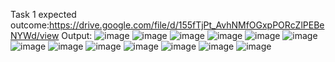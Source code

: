 Task 1 expected outcome:https://drive.google.com/file/d/155fTjPt_AvhNMfOGxpPORcZlPEBeNYWd/view
Output:
![image](https://user-images.githubusercontent.com/79400577/134324124-8d39f1ce-d6bf-4861-b2e3-9fae9532c041.png)
![image](https://user-images.githubusercontent.com/79400577/134324165-d6af7556-498b-4857-bc23-84f68f53394b.png)
![image](https://user-images.githubusercontent.com/79400577/134324198-72614d68-6469-41b3-ad68-927f9c3a643b.png)
![image](https://user-images.githubusercontent.com/79400577/134324236-aefc6223-b40e-400a-a4d6-cb8099b5ec45.png)
![image](https://user-images.githubusercontent.com/79400577/134324271-513b1ef1-ae23-416a-8105-273587cd7d99.png)
![image](https://user-images.githubusercontent.com/79400577/134324324-5ce00588-a64b-429a-b274-8d7ae4e108a1.png)
![image](https://user-images.githubusercontent.com/79400577/134324363-5f69862d-99ff-4ca7-82d6-a5bc5e26f831.png)
![image](https://user-images.githubusercontent.com/79400577/134324400-a5cda7a9-2176-43d1-8528-7afb6670dab3.png)
![image](https://user-images.githubusercontent.com/79400577/134324432-91bb41ef-e3cf-461d-bf8a-00e16085d0bd.png)
![image](https://user-images.githubusercontent.com/79400577/134324481-3b228f46-bfb1-4264-a44a-9d6d3d3f7406.png)
![image](https://user-images.githubusercontent.com/79400577/134324520-32f9f027-1497-404a-ad70-db43f6bf2913.png)
![image](https://user-images.githubusercontent.com/79400577/134324551-4ab56494-fe7f-4a70-86e5-a2879a0cce24.png)
![image](https://user-images.githubusercontent.com/79400577/134324580-cc12b8ad-92bb-4e8e-851a-ffdc412a7bba.png)
